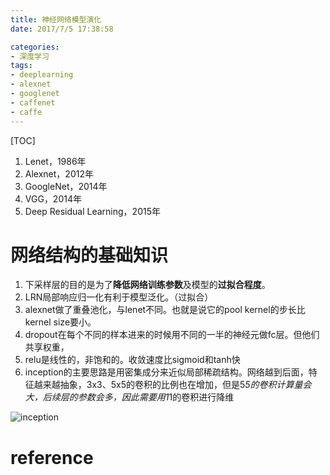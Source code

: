 ```yaml
---
title: 神经网络模型演化
date: 2017/7/5 17:38:58

categories:
- 深度学习
tags:
- deeplearning
- alexnet
- googlenet
- caffenet
- caffe
---
```

[TOC]

1. Lenet，1986年
2. Alexnet，2012年
3. GoogleNet，2014年
4. VGG，2014年
5. Deep Residual Learning，2015年


<!--more-->

<div class="github-widget" data-repo="DragonFive/python_cv_AI_ML"></div>


# 网络结构的基础知识
1. 下采样层的目的是为了**降低网络训练参数**及模型的**过拟合程度**。
2. LRN局部响应归一化有利于模型泛化。（过拟合）
3. alexnet做了重叠池化，与lenet不同。也就是说它的pool kernel的步长比kernel size要小。
4. dropout在每个不同的样本进来的时候用不同的一半的神经元做fc层。但他们共享权重，
5. relu是线性的，非饱和的。收敛速度比sigmoid和tanh快
6. inception的主要思路是用密集成分来近似局部稀疏结构。网络越到后面，特征越来越抽象，3x3、5x5的卷积的比例也在增加，但是5*5的卷积计算量会大，后续层的参数会多，因此需要用1*1的卷积进行降维



![inception][1]
# reference


  [1]: https://www.github.com/DragonFive/CVBasicOp/raw/master/%E5%B0%8F%E4%B9%A6%E5%8C%A0/1501055616537.jpg